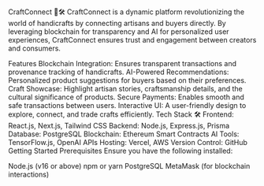 CraftConnect 🎨🛠️
CraftConnect is a dynamic platform revolutionizing the world of handicrafts by connecting artisans and buyers directly. By leveraging blockchain for transparency and AI for personalized user experiences, CraftConnect ensures trust and engagement between creators and consumers.

Features
Blockchain Integration: Ensures transparent transactions and provenance tracking of handicrafts.
AI-Powered Recommendations: Personalized product suggestions for buyers based on their preferences.
Craft Showcase: Highlight artisan stories, craftsmanship details, and the cultural significance of products.
Secure Payments: Enables smooth and safe transactions between users.
Interactive UI: A user-friendly design to explore, connect, and trade crafts efficiently.
Tech Stack 🛠️
Frontend: React.js, Next.js, Tailwind CSS
Backend: Node.js, Express.js, Prisma
Database: PostgreSQL
Blockchain: Ethereum Smart Contracts
AI Tools: TensorFlow.js, OpenAI APIs
Hosting: Vercel, AWS
Version Control: GitHub
Getting Started
Prerequisites
Ensure you have the following installed:

Node.js (v16 or above)
npm or yarn
PostgreSQL
MetaMask (for blockchain interactions)
